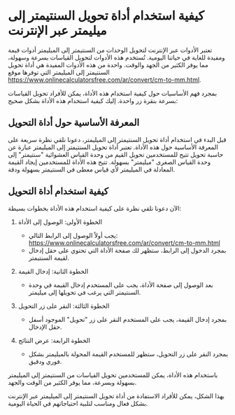 كيفية استخدام أداة تحويل السنتيمتر إلى ميليمتر عبر الإنترنت
===========================================================

تعتبر الأدوات عبر الإنترنت لتحويل الوحدات من السنتيمتر إلى الميليمتر أدوات قيمة ومفيدة للغاية في حياتنا اليومية. تُستخدم هذه الأدوات لتحويل القياسات بسرعة وسهولة، مما يوفر الكثير من الجهد والوقت. واحدة من هذه الأدوات المفيدة هي أداة تحويل السنتيمتر إلى الميليمتر التي توفرها موقع <https://www.onlinecalculatorsfree.com/ar/convert/cm-to-mm.html>.

بمجرد فهم الأساسيات حول كيفية استخدام هذه الأداة، يمكن للأفراد تحويل القياسات بسرعة بنقرة زر واحدة. إليك كيفية استخدام هذه الأداة بشكل صحيح:

المعرفة الأساسية حول أداة التحويل
---------------------------------

قبل البدء في استخدام أداة تحويل السنتيمتر إلى الميليمتر، دعونا نلقي نظرة سريعة على المعرفة الأساسية حول هذه الأداة. تعتبر أداة تحويل السنتيمتر إلى الميليمتر عبارة عن حاسبة تحويل تتيح للمستخدمين تحويل القيم من وحدة القياس العشوائية "سنتيمتر" إلى وحدة القياس الصغرى "ميليمتر" بسهولة. تتيح هذه الأداة للمستخدمين إيجاد القيمة المعادلة في الميليمتر لأي قياس معطى في السنتيمتر بسهولة ودقة.

كيفية استخدام أداة التحويل
--------------------------

الآن دعونا نلقي نظرة على كيفية استخدام هذه الأداة بخطوات بسيطة:

1. الخطوة الأولى: الوصول إلى الأداة
    
    
    - يجب أولاً الوصول إلى الرابط التالي: <https://www.onlinecalculatorsfree.com/ar/convert/cm-to-mm.html>
    - بمجرد الدخول إلى الرابط، ستظهر لك صفحة الأداة التي تحتوي على حقل إدخال لقيمة السنتيمتر.
2. الخطوة الثانية: إدخال القيمة
    
    
    - بعد الوصول إلى صفحة الأداة، يجب على المستخدم إدخال القيمة في وحدة السنتيمتر التي يرغب في تحويلها إلى ميليمتر.
3. الخطوة الثالثة: النقر على زر التحويل
    
    
    - بمجرد إدخال القيمة، يجب على المستخدم النقر على زر "تحويل" الموجود أسفل حقل الإدخال.
4. الخطوة الرابعة: عرض النتائج
    
    
    - بمجرد النقر على زر التحويل، ستظهر للمستخدم القيمة المحولة بالميليمتر بشكل فوري ودقيق.

باستخدام هذه الأداة، يمكن للمستخدمين تحويل القياسات من السنتيمتر إلى الميليمتر بسهولة وبسرعة، مما يوفر الكثير من الوقت والجهد.

بهذا الشكل، يمكن للأفراد الاستفادة من أداة تحويل السنتيمتر إلى الميليمتر عبر الإنترنت بشكل فعال ومناسب لتلبية احتياجاتهم في الحياة اليومية.